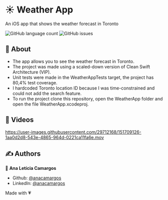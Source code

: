 <h1>☀️ Weather App</h1>
<p>An iOS app that shows the weather forecast in Toronto</p>

<p>
  <img alt="GitHub language count" src="https://img.shields.io/github/languages/count/anacamargos/weatherapp?color=ff69b4&style=flat-square"> 
  <img alt="GitHub issues" src="https://img.shields.io/badge/author-Ana%20Leticia%20Camargos-green?color=ff69b4&style=flat-square">
</p>

## 📖 About

- The app allows you to see the weather forecast in Toronto.
- The project was made using a scaled-down version of Clean Swift Architecture (VIP).
- Unit tests were made in the WeatherAppTests target, the project has 80,4% test coverage.
- I hardcoded Toronto location ID because I was time-constrained and could not add the search feature.
- To run the project clone this repository, open the WeatherApp folder and open the file WeatherApp.xcodeproj.

## 🎥 Videos

https://user-images.githubusercontent.com/29712168/151709126-1aa0d2d8-543e-4865-964d-0221ca11fa6e.mov

## ✍️ Authors

👤 **Ana Letícia Camargos**

- Github: [@anacamargos](https://github.com/anacamargos)
- LinkedIn: [@anacamargos](https://linkedin.com/in/anacamargosvl)

Made with 💗
